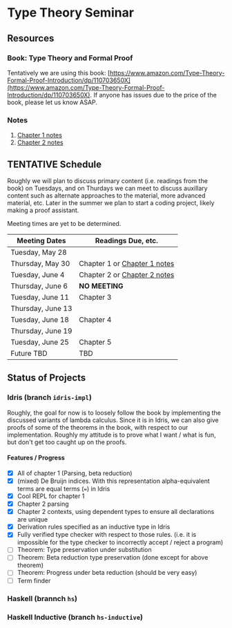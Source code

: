 # Type Theory Seminar

## Resources

### Book: Type Theory and Formal Proof
Tentatively we are using this book: [https://www.amazon.com/Type-Theory-Formal-Proof-Introduction/dp/110703650X](https://www.amazon.com/Type-Theory-Formal-Proof-Introduction/dp/110703650X). If anyone has issues due to the price of the book, please let us know ASAP.

### Notes

1. [Chapter 1 notes](https://github.com/donald-pinckney/type-theory-seminar/raw/master/notes/ch1/notes.pdf)
2. [Chapter 2 notes](https://github.com/donald-pinckney/type-theory-seminar/raw/master/notes/ch2/notes.pdf)

## **TENTATIVE** Schedule

Roughly we will plan to discuss primary content (i.e. readings from the book) on Tuesdays, and on Thurdays we can meet to discuss auxillary content such as alternate approaches to the material, more advanced material, etc. Later in the summer we plan to start a coding project, likely making a proof assistant.

Meeting times are yet to be determined.

| Meeting Dates | Readings Due, etc.  |
| ------------- |---------------|
| Tuesday, May 28      |  |
| Thursday, May 30      | Chapter 1 or [Chapter 1 notes](https://github.com/donald-pinckney/type-theory-seminar/raw/master/notes/ch1/notes.pdf)      |
| Tuesday, June 4      | Chapter 2 or [Chapter 2 notes](https://github.com/donald-pinckney/type-theory-seminar/raw/master/notes/ch2/notes.pdf)      |
| Thursday, June 6      |   **NO MEETING**   |
| Tuesday, June 11      | Chapter 3      |
| Thursday, June 13     |       |
| Tuesday, June 18      | Chapter 4      |
| Thursday, June 19     |       |
| Tuesday, June 25      | Chapter 5      |
| Future TBD | TBD |


## Status of Projects

### Idris (branch `idris-impl`)

Roughly, the goal for now is to loosely follow the book by implementing the discussed variants of lambda calculus. Since it is in Idris, we can also give proofs of some of the theorems in the book, with respect to our implementation. Roughly my attitude is to prove what I want / what is fun, but don't get too caught up on the proofs.

#### Features / Progress
- [x] All of chapter 1 (Parsing, beta reduction)
- [x] (mixed) De Bruijn indices. With this representation alpha-equivalent terms are equal terms (`=`) in Idris
- [x] Cool REPL for chapter 1
- [x] Chapter 2 parsing
- [x] Chapter 2 contexts, using dependent types to ensure all declarations are unique
- [x] Derivation rules specified as an inductive type in Idris
- [x] Fully verified type checker with respect to those rules. (i.e. it is impossible for the type checker to incorrectly accept / reject a program)
- [ ] Theorem: Type preservation under substitution
- [ ] Theorem: Beta reduction type preservation (done except for above theorem)
- [ ] Theorem: Progress under beta reduction (should be very easy)
- [ ] Term finder

### Haskell (brannch `hs`)

### Haskell Inductive (branch `hs-inductive`)
